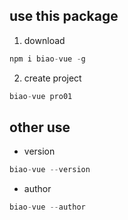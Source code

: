 ## use this package

1. download

```js
npm i biao-vue -g
```

2. create project

```js
biao-vue pro01
```

## other use

- version

```js
biao-vue --version
```

- author

```js
biao-vue --author
```
